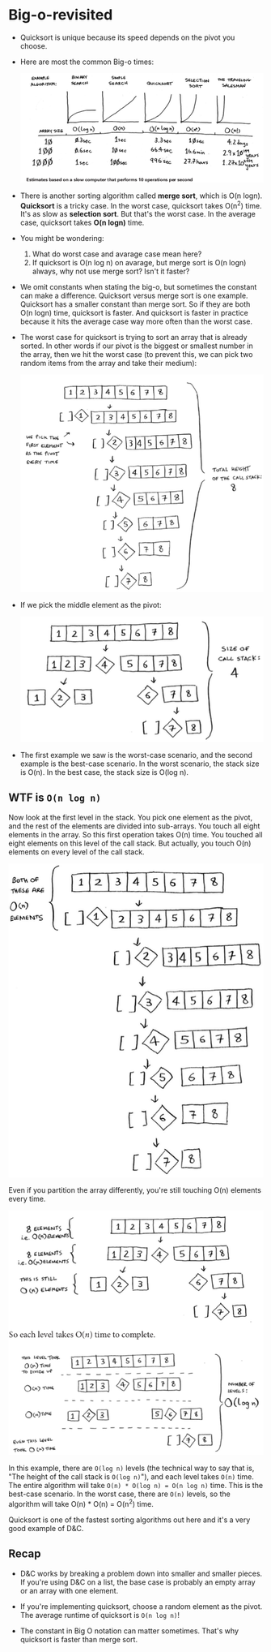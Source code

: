 # Big-o-revisited

- Quicksort is unique because its speed depends on the pivot you choose.

- Here are most the common Big-o times:

  ![big-o-runtimes](images/big-o-runtimes.png)

- There is another sorting algorithm called **merge sort**, which is O(n logn). **Quicksort** is a tricky case. In the worst case, quicksort takes O(n<sup>2</sup>) time. It's as slow as **selection sort**. But that's the worst case. In the average case, quicksort takes **O(n logn)** time.

- You might be wondering:

  1. What do worst case and avarage case mean here?
  1. If quicksort is O(n log n) on avarage, but merge sort is O(n logn) always, why not use merge sort? Isn't it faster?

- We omit constants when stating the big-o, but sometimes the constant can make a difference. Quicksort versus merge sort is one example. Quicksort has a smaller constant than merge sort. So if they are both O(n logn) time, quicksort is faster. And quicksort is faster in practice because it hits the average case way more often than the worst case.

- The worst case for quicksort is trying to sort an array that is already sorted. In other words if our pivot is the biggest or smallest number in the array, then we hit the worst case (to prevent this, we can pick two random items from the array and take their medium):

  ![pivot-first](images/pivot-first.png)

- If we pick the middle element as the pivot:

  ![pivot-middle](images/pivot-middle.png)

- The first example we saw is the worst-case scenario, and the second example is the best-case scenario. In the worst scenario, the stack size is O(n). In the best case, the stack size is O(log n).

## WTF is `O(n log n)`

Now look at the first level in the stack. You pick one element as the pivot, and the rest of the elements are divided into sub-arrays. You touch all eight elements in the array. So this first operation takes O(n) time. You touched all eight elements on this level of the call stack. But actually, you touch O(n) elements on every level of the call stack.

![n-logn](images/n-logn.png)

Even if you partition the array differently, you're still touching O(n) elements every time.

![n-logn2](images/n-logn2.png)

In this example, there are `O(log n)` levels (the technical way to say that is, "The height of the call stack is `O(log n)`"), and each level takes `O(n)` time. The entire algorithm will take `O(n) * O(log n) = O(n log n)` time. This is the best-case scenario. In the worst case, there are `O(n)` levels, so the algorithm will take O(n) * O(n) = O(n<sup>2</sup>) time.

Quicksort is one of the fastest sorting algorithms out here and it's a very good example of D&C.

## Recap

- D&C works by breaking a problem down into smaller and smaller pieces. If you're using D&C on a list, the base case is probably an empty array or an array with one element.

- If you're implementing quicksort, choose a random element as the pivot. The average runtime of quicksort is `O(n log n)`!

- The constant in Big O notation can matter sometimes. That's why quicksort is faster than merge sort.
